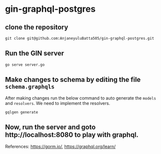 # gin-graphql-postgres

## clone the repository 

```
git clone git@github.com:AnjaneyuluBatta505/gin-graphql-postgres.git
```

##  Run the GIN server

```
go serve server.go
```

##  Make changes to schema by editing the file `schema.graphqls`

After making changes run the below command to auto generate the `models` and `resolvers`. We need to implement the resolvers.

```
gqlgen generate
```

## Now, run the server and goto http://localhost:8080 to play with graphql.

References: https://gorm.io/, https://graphql.org/learn/
